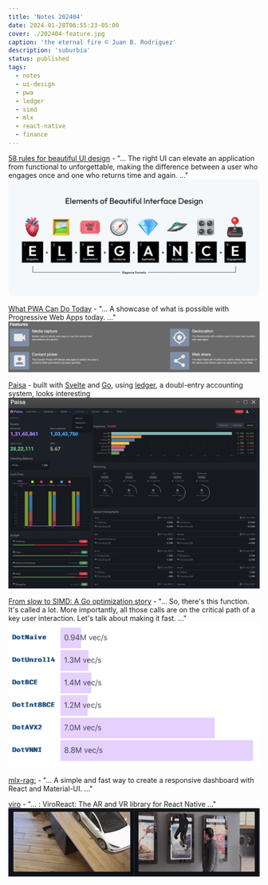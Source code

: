 ```yaml
---
title: 'Notes 202404'
date: 2024-01-28T06:55:23-05:00
cover: ./202404-feature.jpg
caption: 'the eternal fire © Juan B. Rodriguez'
description: 'suburbia'
status: published
tags:
  - notes
  - ui-design
  - pwa
  - ledger
  - simd
  - mlx
  - react-native
  - finance
---
```


[58 rules for beautiful UI design](https://uxdesign.cc/58-rules-for-stunning-and-effective-user-interface-design-ea4b93f931f6) -
"... The right UI can elevate an application from functional to unforgettable, making the difference between a user who engages once and one who returns time and again. ..."
![beautiful](beautiful.png)

[What PWA Can Do Today](https://whatpwacando.today/) -
"... A showcase of what is possible with Progressive Web Apps today. ..."
![pwa](pwa.png)

[Paisa](https://paisa.fyi/) - built with [Svelte](https://svelte.dev/) and [Go](https://go.dev/), using [ledger](https://ledger-cli.org/), a doubl-entry accounting system, looks interesting
![paisa](paisa.png)

[From slow to SIMD: A Go optimization story](https://sourcegraph.com/blog/slow-to-simd) - "... So, there's this function. It's called a lot. More importantly, all those calls are on the critical path of a key user interaction. Let's talk about making it fast. ..."
![simd](simd.png)

[mlx-rag:](https://github.com/vegaluisjose/mlx-rag/tree/main) - "... A simple and fast way to create a responsive dashboard with React and Material-UI. ..."

[viro](https://github.com/NativeVision/viro) - "... : ViroReact: The AR and VR library for React Native ..."
![viro](viro.png)
